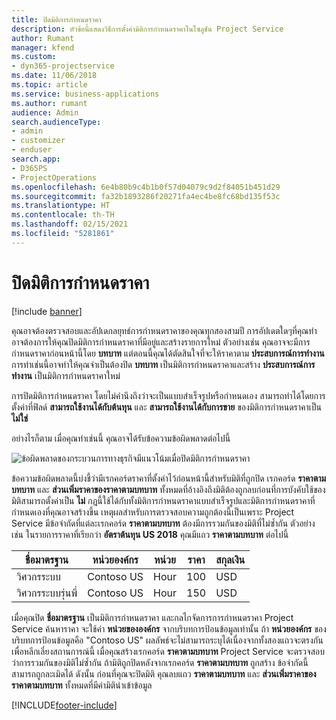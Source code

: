 ```yaml
---
title: ปิดมิติการกำหนดราคา
description: หัวข้อนี้แสดงวิธีการตั้งค่ามิติการกำหนดราคาในโซลูชัน Project Service
author: Rumant
manager: kfend
ms.custom:
- dyn365-projectservice
ms.date: 11/06/2018
ms.topic: article
ms.service: business-applications
ms.author: rumant
audience: Admin
search.audienceType:
- admin
- customizer
- enduser
search.app:
- D365PS
- ProjectOperations
ms.openlocfilehash: 6e4b80b9c4b1b0f57d04079c9d2f84051b451d29
ms.sourcegitcommit: fa32b1893286f20271fa4ec4be8fc68bd135f53c
ms.translationtype: HT
ms.contentlocale: th-TH
ms.lasthandoff: 02/15/2021
ms.locfileid: "5281861"
---
```

# <a name="turn-off-a-pricing-dimension"></a>ปิดมิติการกำหนดราคา

[!include [banner](../includes/psa-now-project-operations.md)]

คุณอาจต้องตรวจสอบและอัปเดกลยุทธ์การกำหนดราคาของคุณทุกสองสามปี การอัปเดตใดๆที่คุณทำอาจต้องการให้คุณปิดมิติการกำหนดราคาที่มีอยู่และสร้างรายการใหม่ ตัวอย่างเช่น คุณอาจจะมีการกำหนดราคาก่อนหน้านี้โดย **บทบาท** แต่ตอนนี้คุณได้ตัดสินใจที่จะให้ราคาตาม **ประสบการณ์การทำงาน** การทำเช่นนี้อาจทำให้คุณจำเป็นต้องปิด **บทบาท** เป็นมิติการกำหนดราคาและสร้าง **ประสบการณ์การทำงาน** เป็นมิติการกำหนดราคาใหม่ 

การปิดมิติการกำหนดราคา โดยไม่คำนึงถึงว่าจะเป็นแบบสำเร็จรูปหรือกำหนดเอง สามารถทำได้โดยการตั้งค่าที่ฟิลด์ **สามารถใช้งานได้กับต้นทุน** และ **สามารถใช้งานได้กับการขาย** ของมิติการกำหนดราคาเป็น **ไม่ใช่**

อย่างไรก็ตาม เมื่อคุณทำเช่นนี้ คุณอาจได้รับข้อความข้อผิดพลาดต่อไปนี้

![ข้อผิดพลาดของกระบวนการทางธุรกิจมีแนวโน้มเมื่อปิดมิติการกำหนดราคา](media/Business-Process-Error.png)


ข้อความข้อผิดพลาดนี้บ่งชี้ว่ามีเรกคอร์ดราคาที่ตั้งค่าไว้ก่อนหน้านี้สำหรับมิติที่ถูกปิด เรกคอร์ด **ราคาตามบทบาท** และ **ส่วนเพิ่มราคาของราคาตามบทบาท** ทั้งหมดที่อ้างอิงถึงมิติต้องถูกลบก่อนที่การบังคับใช้ของมิติสามารถตั้งค่าเป็น **ไม่** กฎนี้ใช้ได้กับทั้งมิติการกำหนดราคาแบบสำเร็จรูปและมิติการกำหนดราคาที่กำหนดเองที่คุณอาจสร้างขึ้น เหตุผลสำหรับการตรวจสอบความถูกต้องนี้เป็นเพราะ Project Service มีข้อจำกัดที่แต่ละเรกคอร์ด **ราคาตามบทบาท** ต้องมีการรวมกันของมิติที่ไม่ซ้ำกัน ตัวอย่างเช่น ในรายการราคาที่เรียกว่า **อัตราต้นทุน US 2018** คุณมีแถว **ราคาตามบทบาท** ต่อไปนี้ 

| ชื่อมาตรฐาน         | หน่วยองค์กร    |หน่วย   |ราคา  |สกุลเงิน  |
| -----------------------|-------------|-------|-------|----------|
| วิศวกรระบบ|Contoso US|Hour| 100|USD|
| วิศวกรระบบรุ่นพี่|Contoso US|Hour| 150| USD|


เมื่อคุณปิด **ชื่อมาตรฐาน** เป็นมิติการกำหนดราคา และกลไกจัดการการกำหนดราคา Project Service ค้นหาราคา จะใช้ค่า **หน่วยขององค์กร** จากบริบทการป้อนข้อมูลเท่านั้น ถ้า **หน่วยองค์กร** ของบริบทการป้อนข้อมูลคือ "Contoso US" ผลลัพธ์จะไม่สามารถระบุได้เนื่องจากทั้งสองแถวจะตรงกัน เพื่อหลีกเลี่ยงสถานการณ์นี้ เมื่อคุณสร้างเรกคอร์ด **ราคาตามบทบาท** Project Service จะตรวจสอบว่าการรวมกันของมิติไม่ซ้ำกัน ถ้ามิติถูกปิดหลังจากเรกคอร์ด **ราคาตามบทบาท** ถูกสร้าง ข้อจำกัดนี้สามารถถูกละเมิดได้ ดังนั้น ก่อนที่คุณจะปิดมิติ คุณลบแถว **ราคาตามบทบาท** และ **ส่วนเพิ่มราคาของราคาตามบทบาท** ทั้งหมดที่มีค่ามิตินำเข้าข้อมูล



[!INCLUDE[footer-include](../includes/footer-banner.md)]